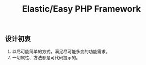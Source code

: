 <p align="center">
    <h1 align="center">Elastic/Easy PHP Framework</h1>
    <br>
</p>

## 设计初衷
1. 以尽可能简单的方式，满足尽可能多变的功能需求。
2. 一切属性、方法都是可代码提示的。

